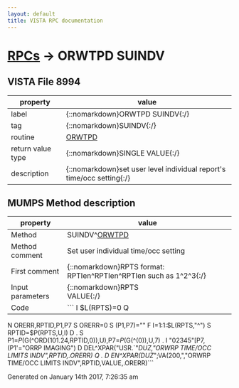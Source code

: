 ```yaml
---
layout: default
title: VISTA RPC documentation
---
```




# [RPCs](TableOfContent.md) &#8594; ORWTPD SUINDV 


 ## VISTA File 8994
 property | value 
--- | --- 
 label | {::nomarkdown}ORWTPD SUINDV{:/}
 tag | {::nomarkdown}SUINDV{:/}
 routine | [ORWTPD](http://code.osehra.org/dox/Routine_ORWTPD_source.html)
 return value type | {::nomarkdown}SINGLE VALUE{:/}
 description | {::nomarkdown}set user level individual report's time/occ setting{:/}


## MUMPS Method description

 property | value 
 --- | --- 
 Method | SUINDV^[ORWTPD](http://code.osehra.org/dox/Routine_ORWTPD_source.html)
 Method comment | Set user individual time/occ setting
 First comment | {::nomarkdown}RPTS format: RPTIen^RPTIen^RPTIen such as 1^2^3{:/}
 Input parameters | {::nomarkdown}RPTS<br/>VALUE{:/}
 Code | ```  I $L(RPTS)=0 Q
 N ORERR,RPTID,P1,P7 S ORERR=0
 S (P1,P7)=""
 F I=1:1:$L(RPTS,"^") S RPTID=$P(RPTS,U,I) D
 . S P1=$P($G(^ORD(101.24,RPTID,0)),U),P7=$P($G(^(0)),U,7)
 . I "02345"[P7,(P1'="ORRP IMAGING") D DEL^XPAR("USR.`"_DUZ,"ORWRP TIME/OCC LIMITS INDV",RPTID,.ORERR) Q
 . D EN^XPAR(DUZ_";VA(200,","ORWRP TIME/OCC LIMITS INDV",RPTID,VALUE,.ORERR)```




 Generated on January 14th 2017, 7:26:35 am